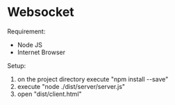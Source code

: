 # Websocket
Requirement:
 - Node JS
 - Internet Browser

Setup:
1. on the project directory execute "npm install --save"
2. execute "node ./dist/server/server.js"
3. open "dist/client.html"
